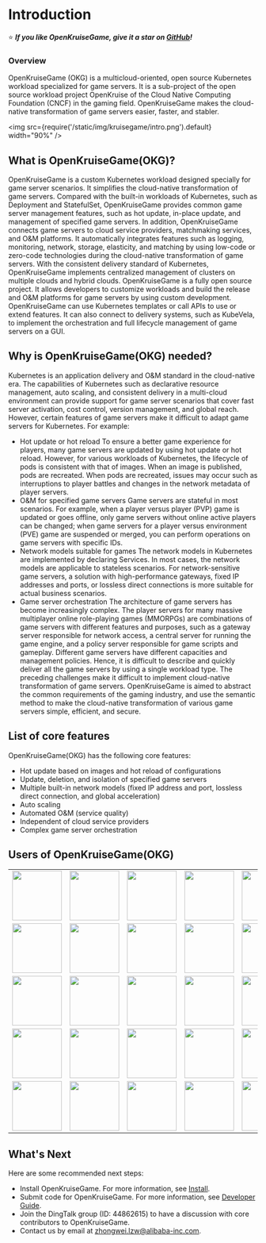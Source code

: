 # Introduction
⭐ ***If you like OpenKruiseGame, give it a star on <a target="_blank" rel="noopener noreferrer" href="https://github.com/openkruise/kruise-game">GitHub</a>!***
### Overview
OpenKruiseGame (OKG) is a multicloud-oriented, open source Kubernetes workload specialized for game servers. It is a sub-project of the open source workload project OpenKruise of the Cloud Native Computing Foundation (CNCF) in the gaming field. OpenKruiseGame makes the cloud-native transformation of game servers easier, faster, and stabler.

<img src={require('/static/img/kruisegame/intro.png').default} width="90%" />

## What is OpenKruiseGame(OKG)?
OpenKruiseGame is a custom Kubernetes workload designed specially for game server scenarios. It simplifies the cloud-native transformation of game servers. Compared with the built-in workloads of Kubernetes, such as Deployment and StatefulSet, OpenKruiseGame provides common game server management features, such as hot update, in-place update, and management of specified game servers.
In addition, OpenKruiseGame connects game servers to cloud service providers, matchmaking services, and O&M platforms. It automatically integrates features such as logging, monitoring, network, storage, elasticity, and matching by using low-code or zero-code technologies during the cloud-native transformation of game servers. With the consistent delivery standard of Kubernetes, OpenKruiseGame implements centralized management of clusters on multiple clouds and hybrid clouds.
OpenKruiseGame is a fully open source project. It allows developers to customize workloads and build the release and O&M platforms for game servers by using custom development. OpenKruiseGame can use Kubernetes templates or call APIs to use or extend features. It can also connect to delivery systems, such as KubeVela, to implement the orchestration and full lifecycle management of game servers on a GUI.

## Why is OpenKruiseGame(OKG) needed?
Kubernetes is an application delivery and O&M standard in the cloud-native era. The capabilities of Kubernetes such as declarative resource management, auto scaling, and consistent delivery in a multi-cloud environment can provide support for game server scenarios that cover fast server activation, cost control, version management, and global reach. However, certain features of game servers make it difficult to adapt game servers for Kubernetes. For example:
* Hot update or hot reload
To ensure a better game experience for players, many game servers are updated by using hot update or hot reload. However, for various workloads of Kubernetes, the lifecycle of pods is consistent with that of images. When an image is published, pods are recreated. When pods are recreated, issues may occur such as interruptions to player battles and changes in the network metadata of player servers.
* O&M for specified game servers
Game servers are stateful in most scenarios. For example, when a player versus player (PVP) game is updated or goes offline, only game servers without online active players can be changed; when game servers for a player versus environment (PVE) game are suspended or merged, you can perform operations on game servers with specific IDs.
* Network models suitable for games
The network models in Kubernetes are implemented by declaring Services. In most cases, the network models are applicable to stateless scenarios. For network-sensitive game servers, a solution with high-performance gateways, fixed IP addresses and ports, or lossless direct connections is more suitable for actual business scenarios.
* Game server orchestration
The architecture of game servers has become increasingly complex. The player servers for many massive multiplayer online role-playing games (MMORPGs) are combinations of game servers with different features and purposes, such as a gateway server responsible for network access, a central server for running the game engine, and a policy server responsible for game scripts and gameplay. Different game servers have different capacities and management policies. Hence, it is difficult to describe and quickly deliver all the game servers by using a single workload type.
The preceding challenges make it difficult to implement cloud-native transformation of game servers. OpenKruiseGame is aimed to abstract the common requirements of the gaming industry, and use the semantic method to make the cloud-native transformation of various game servers simple, efficient, and secure.

## List of core features

OpenKruiseGame(OKG) has the following core features:

* Hot update based on images and hot reload of configurations
* Update, deletion, and isolation of specified game servers
* Multiple built-in network models (fixed IP address and port, lossless direct connection, and global acceleration)
* Auto scaling
* Automated O&M (service quality)
* Independent of cloud service providers
* Complex game server orchestration

## Users of OpenKruiseGame(OKG)

<table>
    <tr style={{"border":0}}>
        <td style={{"border":0}}><center><img src={require('/static/img/kruisegame/lilith-logo.png').default} width="100" /></center></td>
        <td style={{"border":0}}><center><img src={require('/static/img/kruisegame/hypergryph-logo.png').default} width="100" /></center></td>
        <td style={{"border":0}}><center><img src={require('/static/img/kruisegame/bilibili-logo.png').default} width="100" /></center></td>
        <td style={{"border":0}}><center><img src={require('/static/img/kruisegame/shangyou-logo.png').default} width="100" /></center></td>
        <td style={{"border":0}}><center><img src={require('/static/img/kruisegame/xingzhe-logo.png').default} width="100" /></center></td>
        <td style={{"border":0}}><center><img src={require('/static/img/kruisegame/jjworld-logo.png').default} width="100" /></center></td>
    </tr>
    <tr style={{"border":0}}>
    </tr>
    <tr style={{"border":0}}>
        <td style={{"border":0}}><center><img src={require('/static/img/kruisegame/juren-logo.png').default} width="100" /></center></td>
        <td style={{"border":0}}><center><img src={require('/static/img/kruisegame/baibian-logo.png').default} width="100" /></center></td>
        <td style={{"border":0}}><center><img src={require('/static/img/kruisegame/chillyroom-logo.png').default} width="100" /></center></td>
        <td style={{"border":0}}><center><img src={require('/static/img/kruisegame/wuduan-logo.png').default} width="100" /></center></td>
        <td style={{"border":0}}><center><img src={require('/static/img/kruisegame/xingchao-logo.png').default} width="100" /></center></td>
        <td style={{"border":0}}><center><img src={require('/static/img/kruisegame/jaco-logo.png').default} width="100" /></center></td>
    </tr>
    <tr style={{"border":0}}>
    </tr>
    <tr style={{"border":0}}>
        <td style={{"border":0}}><center><img src={require('/static/img/kruisegame/wanglong-logo.png').default} width="100" /></center></td>
        <td style={{"border":0}}><center><img src={require('/static/img/kruisegame/guanying-logo.png').default} width="100" /></center></td>
        <td style={{"border":0}}><center><img src={require('/static/img/kruisegame/booming-logo.png').default} width="100" /></center></td>
        <td style={{"border":0}}><center><img src={require('/static/img/kruisegame/gsshosting-logo.png').default} width="100" /></center></td>
        <td style={{"border":0}}><center><img src={require('/static/img/kruisegame/yongshi-logo.png').default} width="100" /></center></td>
        <td style={{"border":0}}><center><img src={require('/static/img/kruisegame/lingxi-logo.png').default} width="100" /></center></td>
    </tr>
    <tr style={{"border":0}}>
    </tr>
    <tr style={{"border":0}}>
        <td style={{"border":0}}><center><img src={require('/static/img/kruisegame/yahaha-logo.png').default} width="100" /></center></td>
        <td style={{"border":0}}><center><img src={require('/static/img/kruisegame/yostar-logo.png').default} width="100" /></center></td>
        <td style={{"border":0}}><center><img src={require('/static/img/kruisegame/360-logo.png').default} width="100" /></center></td>
        <td style={{"border":0}}><center><img src={require('/static/img/kruisegame/vma-logo.png').default} width="100" /></center></td>
        <td style={{"border":0}}><center><img src={require('/static/img/kruisegame/bekko-logo.png').default} width="100" /></center></td>
        <td style={{"border":0}}><center><img src={require('/static/img/kruisegame/goat-logo.png').default} width="100" /></center></td>
    </tr>
    <tr style={{"border":0}}>
    </tr>
    <tr style={{"border":0}}>
        <td style={{"border":0}}> <img src={require('/static/img/kruisegame/paper-logo.png').default} width="100" /> </td>
        <td style={{"border":0}}> <img src={require('/static/img/kruisegame/hero-logo.png').default} width="100" /> </td>
        <td style={{"border":0}}> <img src={require('/static/img/kruisegame/ctw-logo.png').default} width="100" /> </td>
        <td style={{"border":0}}> <img src={require('/static/img/kruisegame/leyuansu-logo.png').default} width="100" /> </td>
        <td style={{"border":0}}> <img src={require('/static/img/kruisegame/gale-logo.png').default} width="100" /> </td>
        <td style={{"border":0}}> <img src={require('/static/img/kruisegame/dhf-logo.png').default} width="100"  /> </td>
    </tr>
</table>

## What's Next
Here are some recommended next steps:
* Install OpenKruiseGame. For more information, see [Install](./installation.md).
* Submit code for OpenKruiseGame. For more information, see [Developer Guide](./developer-manuals/contribution.md).
* Join the DingTalk group (ID: 44862615) to have a discussion with core contributors to OpenKruiseGame.
* Contact us by email at zhongwei.lzw@alibaba-inc.com.